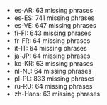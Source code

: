 - es-AR: 63 missing phrases
- es-ES: 741 missing phrases
- es-VE: 647 missing phrases
- fi-FI: 643 missing phrases
- fr-FR: 64 missing phrases
- it-IT: 64 missing phrases
- ja-JP: 64 missing phrases
- ko-KR: 63 missing phrases
- nl-NL: 64 missing phrases
- pl-PL: 833 missing phrases
- ru-RU: 64 missing phrases
- zh-Hans: 63 missing phrases
